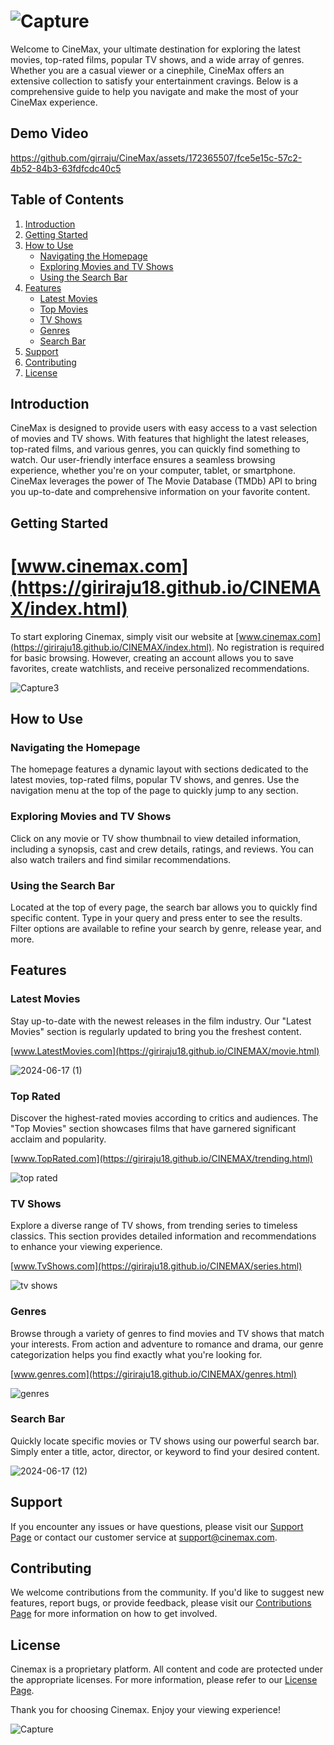 # ![Capture](https://github.com/girraju/CineMax/assets/172365507/d88c66c0-d0a1-4174-81c6-21efd258db0d)



Welcome to CineMax, your ultimate destination for exploring the latest movies, top-rated films, popular TV shows, and a wide array of genres. Whether you are a casual viewer or a cinephile, CineMax offers an extensive collection to satisfy your entertainment cravings. Below is a comprehensive guide to help you navigate and make the most of your CineMax experience.

## Demo Video

https://github.com/girraju/CineMax/assets/172365507/fce5e15c-57c2-4b52-84b3-63fdfcdc40c5

## Table of Contents
1. [Introduction](#introduction)
2. [Getting Started](#getting-started)
3. [How to Use](#how-to-use)
    - [Navigating the Homepage](#navigating-the-homepage)
    - [Exploring Movies and TV Shows](#exploring-movies-and-tv-shows)
    - [Using the Search Bar](#using-the-search-bar)
4. [Features](#features)
    - [Latest Movies](#latest-movies)
    - [Top Movies](#top-movies)
    - [TV Shows](#tv-shows)
    - [Genres](#genres)
    - [Search Bar](#search-bar)
5. [Support](#support)
6. [Contributing](#contributing)
7. [License](#license)

## Introduction

CineMax is designed to provide users with easy access to a vast selection of movies and TV shows. With features that highlight the latest releases, top-rated films, and various genres, you can quickly find something to watch. Our user-friendly interface ensures a seamless browsing experience, whether you're on your computer, tablet, or smartphone. CineMax leverages the power of The Movie Database (TMDb) API to bring you up-to-date and comprehensive information on your favorite content.

## Getting Started

# [www.cinemax.com](https://giriraju18.github.io/CINEMAX/index.html)

To start exploring Cinemax, simply visit our website at [www.cinemax.com](https://giriraju18.github.io/CINEMAX/index.html). No registration is required for basic browsing. However, creating an account allows you to save favorites, create watchlists, and receive personalized recommendations.

![Capture3](https://github.com/girraju/CineMax/assets/172365507/161ca908-220a-4c7e-a6f1-4e361cce3cbf)

## How to Use

### Navigating the Homepage
The homepage features a dynamic layout with sections dedicated to the latest movies, top-rated films, popular TV shows, and genres. Use the navigation menu at the top of the page to quickly jump to any section.

### Exploring Movies and TV Shows
Click on any movie or TV show thumbnail to view detailed information, including a synopsis, cast and crew details, ratings, and reviews. You can also watch trailers and find similar recommendations.

### Using the Search Bar
Located at the top of every page, the search bar allows you to quickly find specific content. Type in your query and press enter to see the results. Filter options are available to refine your search by genre, release year, and more.

## Features

### Latest Movies
Stay up-to-date with the newest releases in the film industry. Our "Latest Movies" section is regularly updated to bring you the freshest content.

 [www.LatestMovies.com](https://giriraju18.github.io/CINEMAX/movie.html)

![2024-06-17 (1)](https://github.com/girraju/CineMax/assets/172365507/ed746bf5-1117-4f85-9f5a-7a3b20671e50)

### Top Rated
Discover the highest-rated movies according to critics and audiences. The "Top Movies" section showcases films that have garnered significant acclaim and popularity.

[www.TopRated.com](https://giriraju18.github.io/CINEMAX/trending.html)

![top rated](https://github.com/girraju/CineMax/assets/172365507/0611955e-6d64-4660-a446-20bb1d338a8e)


### TV Shows
Explore a diverse range of TV shows, from trending series to timeless classics. This section provides detailed information and recommendations to enhance your viewing experience.

 [www.TvShows.com](https://giriraju18.github.io/CINEMAX/series.html)

![tv shows](https://github.com/girraju/CineMax/assets/172365507/4fe40e0d-e892-4af6-b015-12db7ce6ded7)

### Genres
Browse through a variety of genres to find movies and TV shows that match your interests. From action and adventure to romance and drama, our genre categorization helps you find exactly what you're looking for.

[www.genres.com](https://giriraju18.github.io/CINEMAX/genres.html)

![genres](https://github.com/girraju/CineMax/assets/172365507/3bf87150-82d8-4070-b10b-b3f5dac755bf)


### Search Bar
Quickly locate specific movies or TV shows using our powerful search bar. Simply enter a title, actor, director, or keyword to find your desired content.

![2024-06-17 (12)](https://github.com/girraju/CineMax/assets/172365507/0db1c1e7-597c-4792-829d-26b70c7880b0)


## Support

If you encounter any issues or have questions, please visit our [Support Page](http://www.cinemax.com/support) or contact our customer service at support@cinemax.com.

## Contributing

We welcome contributions from the community. If you'd like to suggest new features, report bugs, or provide feedback, please visit our [Contributions Page](http://www.cinemax.com/contribute) for more information on how to get involved.

## License

Cinemax is a proprietary platform. All content and code are protected under the appropriate licenses. For more information, please refer to our [License Page](http://www.cinemax.com/license).

Thank you for choosing Cinemax. Enjoy your viewing experience!

![Capture](https://github.com/girraju/CineMax/assets/172365507/105770a3-64a1-4167-8844-ffddb60e48c8)

